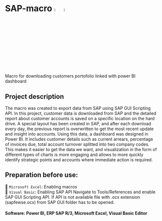 # SAP-macro <img src="https://github.com/Karolina-Sas/SAP-macro/assets/68974023/89404143-83cb-4980-abef-ae3f5d212ace" width=5% height=5%> <img src="https://github.com/Karolina-Sas/SAP-macro/assets/68974023/b0bc9210-d470-4eb1-a455-4eaa63da5e91" width=5% height=5%>


Macro for downloading customers portofolio linked with power BI dashboard 

## Project description

The macro was created to export data from SAP using SAP GUI Scripting API. In this project, customer data is downloaded from SAP and the detailed report about customer accounts is saved on a specific location on the hard drive. A special layout has been created in SAP, and after each download every day, the previous report is overwritten to get the most recent update and insight into accounts. Using this data, a dashboard was designed in Power BI. It includes customer details such as current arrears, percentage of invoices due, total account turnover splitted into two company codes.
This makes it easier to get the data we want, and visualization in the form of different types of charts is more engaging and allows to more quickly identify strategic points and accounts where immediate action is required. 

## Preparation before use:

:page_with_curl: `Microsoft Excel`: Enabling macros <br>
:page_with_curl: `Visual Basic`: Enabling SAP API Navigate to Tools/References and enable SAP GUI Scripting API. If API is not available file with .ocx extension (sapfewse.ocx) from SAP GUI folder has to be opened. 

#### Software: Power BI,  ERP SAP R/3, Microsoft Excel, Visual Basic Editor 
